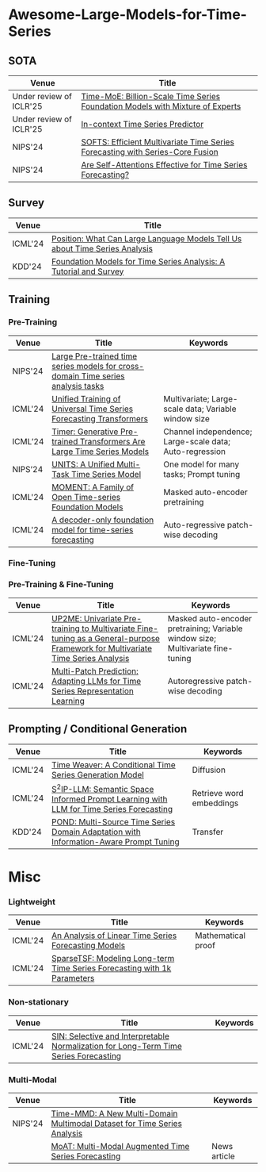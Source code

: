# Awesome-Large-Models-for-Time-Series

## SOTA
| Venue   | Title                                                        |
| ------- | ------------------------------------------------------------ |
| Under review of ICLR'25 | [Time-MoE: Billion-Scale Time Series Foundation Models with Mixture of Experts](https://arxiv.org/pdf/2409.16040) |
| Under review of ICLR'25 | [In-context Time Series Predictor](https://arxiv.org/pdf/2405.14982) |
| NIPS'24 | [SOFTS: Efficient Multivariate Time Series Forecasting with Series-Core Fusion](https://arxiv.org/pdf/2404.14197) |
| NIPS'24 | [Are Self-Attentions Effective for Time Series Forecasting?](https://arxiv.org/pdf/2405.16877) |


## Survey

| Venue   | Title                                                        |
| ------- | ------------------------------------------------------------ |
| ICML'24 | [Position: What Can Large Language Models Tell Us about Time Series Analysis](https://openreview.net/pdf?id=iroZNDxFJZ) |
| KDD'24  | [Foundation Models for Time Series Analysis: A Tutorial and Survey](https://arxiv.org/pdf/2403.14735) |

## Training

### Pre-Training

| Venue   | Title                                                        | Keywords                                                |
| ------- | ------------------------------------------------------------ | ------------------------------------------------------- |
| NIPS'24 | [Large Pre-trained time series models for cross-domain Time series analysis tasks](https://arxiv.org/abs/2311.11413) | |
| ICML'24 | [Unified Training of Universal Time Series Forecasting Transformers](https://arxiv.org/pdf/2402.02592) | Multivariate; Large-scale data; Variable window size    |
| ICML’24 | [Timer: Generative Pre-trained Transformers Are Large Time Series Models](https://openreview.net/pdf?id=bYRYb7DMNo) | Channel independence; Large-scale data; Auto-regression |
| NIPS’24 | [UNITS: A Unified Multi-Task Time Series Model](https://arxiv.org/pdf/2403.00131) | One model for many tasks; Prompt tuning |
| ICML'24 | [MOMENT: A Family of Open Time-series Foundation Models](https://openreview.net/pdf?id=FVvf69a5rx) | Masked auto-encoder pretraining                         |
| ICML'24 | [A decoder-only foundation model for time-series forecasting](https://openreview.net/pdf?id=jn2iTJas6h) | Auto-regressive patch-wise decoding                     |

### Fine-Tuning

### Pre-Training & Fine-Tuning

| Venue   | Title                                                        | Keywords                                                     |
| ------- | ------------------------------------------------------------ | ------------------------------------------------------------ |
| ICML'24 | [UP2ME: Univariate Pre-training to Multivariate Fine-tuning as a General-purpose Framework for Multivariate Time Series Analysis](https://openreview.net/pdf?id=aR3uxWlZhX) | Masked auto-encoder pretraining; Variable window size; Multivariate fine-tuning |
| ICML'24 | [Multi-Patch Prediction: Adapting LLMs for Time Series Representation Learning](https://arxiv.org/pdf/2402.04852v2) | Autoregressive patch-wise decoding                           |

## Prompting / Conditional Generation

| Venue   | Title                                                        | Keywords                 |
| ------- | ------------------------------------------------------------ | ------------------------ |
| ICML'24 | [Time Weaver: A Conditional Time Series Generation Model](https://openreview.net/pdf?id=WpKDeixmFr) | Diffusion                |
| ICML'24 | [S$^2$IP-LLM: Semantic Space Informed Prompt Learning with LLM for Time Series Forecasting](https://arxiv.org/pdf/2403.05798) | Retrieve word embeddings |
| KDD'24  | [POND: Multi-Source Time Series Domain Adaptation with Information-Aware Prompt Tuning](https://arxiv.org/pdf/2312.12276) | Transfer |

# Misc

### Lightweight

| Venue   | Title                                                        | Keywords           |
| ------- | ------------------------------------------------------------ | ------------------ |
| ICML'24 | [An Analysis of Linear Time Series Forecasting Models](https://openreview.net/pdf?id=xl82CcbYaT) | Mathematical proof |
| ICML'24 | [SparseTSF: Modeling Long-term Time Series Forecasting with 1k Parameters](https://openreview.net/pdf?id=54NSHO0lFe) |                    |

### Non-stationary

| Venue   | Title                                                        | Keywords |
| ------- | ------------------------------------------------------------ | -------- |
| ICML'24 | [SIN: Selective and Interpretable Normalization for Long-Term Time Series Forecasting](https://openreview.net/pdf?id=cUMOVfOIve) |          |

### Multi-Modal

| Venue   | Title                                                        | Keywords     |
| ------- | ------------------------------------------------------------ | ------------ |
| NIPS'24 | [Time-MMD: A New Multi-Domain Multimodal Dataset for Time Series Analysis](https://arxiv.org/abs/2406.08627) | |
|         | [MoAT: Multi-Modal Augmented Time Series Forecasting](https://openreview.net/forum?id=uRXxnoqDHH) | News article |
